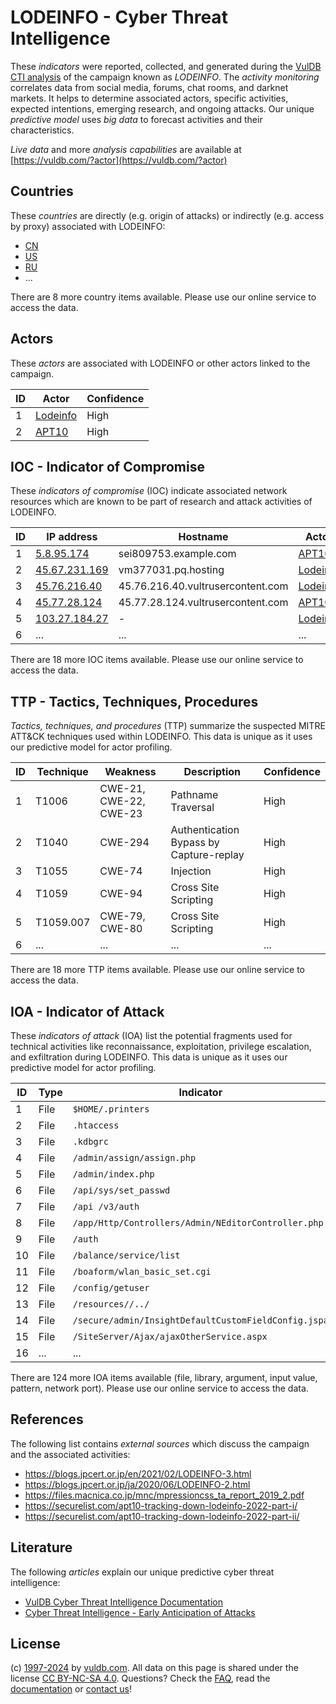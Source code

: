 # LODEINFO - Cyber Threat Intelligence

These _indicators_ were reported, collected, and generated during the [VulDB CTI analysis](https://vuldb.com/?kb.cti) of the campaign known as _LODEINFO_. The _activity monitoring_ correlates data from social media, forums, chat rooms, and darknet markets. It helps to determine associated actors, specific activities, expected intentions, emerging research, and ongoing attacks. Our unique _predictive model_ uses _big data_ to forecast activities and their characteristics.

_Live data_ and more _analysis capabilities_ are available at [https://vuldb.com/?actor](https://vuldb.com/?actor)

## Countries

These _countries_ are directly (e.g. origin of attacks) or indirectly (e.g. access by proxy) associated with LODEINFO:

* [CN](https://vuldb.com/?country.cn)
* [US](https://vuldb.com/?country.us)
* [RU](https://vuldb.com/?country.ru)
* ...

There are 8 more country items available. Please use our online service to access the data.

## Actors

These _actors_ are associated with LODEINFO or other actors linked to the campaign.

ID | Actor | Confidence
-- | ----- | ----------
1 | [Lodeinfo](https://vuldb.com/?actor.lodeinfo) | High
2 | [APT10](https://vuldb.com/?actor.apt10) | High

## IOC - Indicator of Compromise

These _indicators of compromise_ (IOC) indicate associated network resources which are known to be part of research and attack activities of LODEINFO.

ID | IP address | Hostname | Actor | Confidence
-- | ---------- | -------- | ----- | ----------
1 | [5.8.95.174](https://vuldb.com/?ip.5.8.95.174) | sei809753.example.com | [APT10](https://vuldb.com/?actor.apt10) | High
2 | [45.67.231.169](https://vuldb.com/?ip.45.67.231.169) | vm377031.pq.hosting | [Lodeinfo](https://vuldb.com/?actor.lodeinfo) | High
3 | [45.76.216.40](https://vuldb.com/?ip.45.76.216.40) | 45.76.216.40.vultrusercontent.com | [Lodeinfo](https://vuldb.com/?actor.lodeinfo) | High
4 | [45.77.28.124](https://vuldb.com/?ip.45.77.28.124) | 45.77.28.124.vultrusercontent.com | [APT10](https://vuldb.com/?actor.apt10) | High
5 | [103.27.184.27](https://vuldb.com/?ip.103.27.184.27) | - | [Lodeinfo](https://vuldb.com/?actor.lodeinfo) | High
6 | ... | ... | ... | ...

There are 18 more IOC items available. Please use our online service to access the data.

## TTP - Tactics, Techniques, Procedures

_Tactics, techniques, and procedures_ (TTP) summarize the suspected MITRE ATT&CK techniques used within LODEINFO. This data is unique as it uses our predictive model for actor profiling.

ID | Technique | Weakness | Description | Confidence
-- | --------- | -------- | ----------- | ----------
1 | T1006 | CWE-21, CWE-22, CWE-23 | Pathname Traversal | High
2 | T1040 | CWE-294 | Authentication Bypass by Capture-replay | High
3 | T1055 | CWE-74 | Injection | High
4 | T1059 | CWE-94 | Cross Site Scripting | High
5 | T1059.007 | CWE-79, CWE-80 | Cross Site Scripting | High
6 | ... | ... | ... | ...

There are 18 more TTP items available. Please use our online service to access the data.

## IOA - Indicator of Attack

These _indicators of attack_ (IOA) list the potential fragments used for technical activities like reconnaissance, exploitation, privilege escalation, and exfiltration during LODEINFO. This data is unique as it uses our predictive model for actor profiling.

ID | Type | Indicator | Confidence
-- | ---- | --------- | ----------
1 | File | `$HOME/.printers` | High
2 | File | `.htaccess` | Medium
3 | File | `.kdbgrc` | Low
4 | File | `/admin/assign/assign.php` | High
5 | File | `/admin/index.php` | High
6 | File | `/api/sys/set_passwd` | High
7 | File | `/api /v3/auth` | High
8 | File | `/app/Http/Controllers/Admin/NEditorController.php` | High
9 | File | `/auth` | Low
10 | File | `/balance/service/list` | High
11 | File | `/boaform/wlan_basic_set.cgi` | High
12 | File | `/config/getuser` | High
13 | File | `/resources//../` | High
14 | File | `/secure/admin/InsightDefaultCustomFieldConfig.jspa` | High
15 | File | `/SiteServer/Ajax/ajaxOtherService.aspx` | High
16 | ... | ... | ...

There are 124 more IOA items available (file, library, argument, input value, pattern, network port). Please use our online service to access the data.

## References

The following list contains _external sources_ which discuss the campaign and the associated activities:

* https://blogs.jpcert.or.jp/en/2021/02/LODEINFO-3.html
* https://blogs.jpcert.or.jp/ja/2020/06/LODEINFO-2.html
* https://files.macnica.co.jp/mnc/mpressioncss_ta_report_2019_2.pdf
* https://securelist.com/apt10-tracking-down-lodeinfo-2022-part-i/
* https://securelist.com/apt10-tracking-down-lodeinfo-2022-part-ii/

## Literature

The following _articles_ explain our unique predictive cyber threat intelligence:

* [VulDB Cyber Threat Intelligence Documentation](https://vuldb.com/?kb.cti)
* [Cyber Threat Intelligence - Early Anticipation of Attacks](https://www.scip.ch/en/?labs.20201022)

## License

(c) [1997-2024](https://vuldb.com/?kb.changelog) by [vuldb.com](https://vuldb.com/?kb.about). All data on this page is shared under the license [CC BY-NC-SA 4.0](https://creativecommons.org/licenses/by-nc-sa/4.0/). Questions? Check the [FAQ](https://vuldb.com/?kb.faq), read the [documentation](https://vuldb.com/?kb) or [contact us](https://vuldb.com/?contact)!
